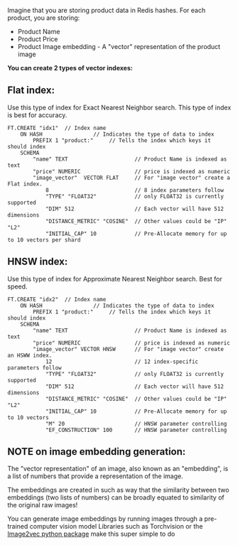 Imagine that you are storing product data in Redis hashes. 
For each product, you are storing:
* Product Name
* Product Price
* Product Image embedding - A "vector" representation of the product image


**You can create 2 types of vector indexes:**

## Flat index: 
Use this type of index for Exact Nearest Neighbor search. This type of index is best for accuracy.
```redis Create Flat vector index
FT.CREATE "idx1"  // Index name
    ON HASH                // Indicates the type of data to index
        PREFIX 1 "product:"     // Tells the index which keys it should index
    SCHEMA
        "name" TEXT                     // Product Name is indexed as text
        "price" NUMERIC                 // price is indexed as numeric
        "image_vector"  VECTOR FLAT     // For "image vector" create a Flat index. 
            8                           // 8 index parameters follow
            "TYPE" "FLOAT32"            // only FLOAT32 is currently supported
            "DIM" 512                   // Each vector will have 512 dimensions
            "DISTANCE_METRIC" "COSINE"  // Other values could be "IP" "L2"
            "INITIAL_CAP" 10            // Pre-Allocate memory for up to 10 vectors per shard
```
## HNSW index: 
Use this type of index for Approximate Nearest Neighbor search. Best for speed.
```redis Create HNSW vector index
FT.CREATE "idx2"  // Index name
    ON HASH                // Indicates the type of data to index
        PREFIX 1 "product:"     // Tells the index which keys it should index
    SCHEMA
        "name" TEXT                     // Product Name is indexed as text
        "price" NUMERIC                 // price is indexed as numeric
        "image_vector" VECTOR HNSW      // For "image vector" create an HSWW index. 
            12                          // 12 index-specific parameters follow
            "TYPE" "FLOAT32"            // only FLOAT32 is currently supported
            "DIM" 512                   // Each vector will have 512 dimensions
            "DISTANCE_METRIC" "COSINE"  // Other values could be "IP" "L2"
            "INITIAL_CAP" 10            // Pre-Allocate memory for up to 10 vectors
            "M" 20                      // HNSW parameter controlling
            "EF_CONSTRUCTION" 100       // HNSW parameter controlling 
 ```

## NOTE on image embedding generation:
The "vector representation" of an image, also known as an "embedding", is a list of numbers that provide a representation of the image.

The embeddings are created in such as way that the similarity between two embeddings (two lists of numbers) can be broadly equated to similarity of the original raw images!

You can generate image embeddings by running images through a pre-trained computer vision model
Libraries such as Torchvision or the [Image2vec python package](https://github.com/christiansafka/img2vec) make this super simple to do
